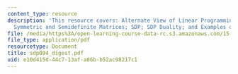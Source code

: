 ```yaml
---
content_type: resource
description: 'This resource covers: Alternate View of Linear Programming; Facts about
  Symmetric and Semidefinite Matrices; SDP; SDP Duality; and Examples of SDP.'
file: /media/https%3A/open-learning-course-data-rc.s3.amazonaws.com/15-094j-systems-optimization-models-and-computation-sma-5223-spring-2004/e10d415d44c713afa86bb52ac98217c1_sdp094_digest.pdf
file_type: application/pdf
resourcetype: Document
title: sdp094_digest.pdf
uid: e10d415d-44c7-13af-a86b-b52ac98217c1
---
```

